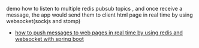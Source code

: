 demo how to listen to multiple redis pubsub topics , and once receive a message, the app would send them to 
client html page in real time by using websocket(sockjs and stomp)

- [how to push messages to web pages in real time by using redis and websocket with spring boot](https://bswen.com/2021/05/springboot-redis-pubsub-websocket-push.html)